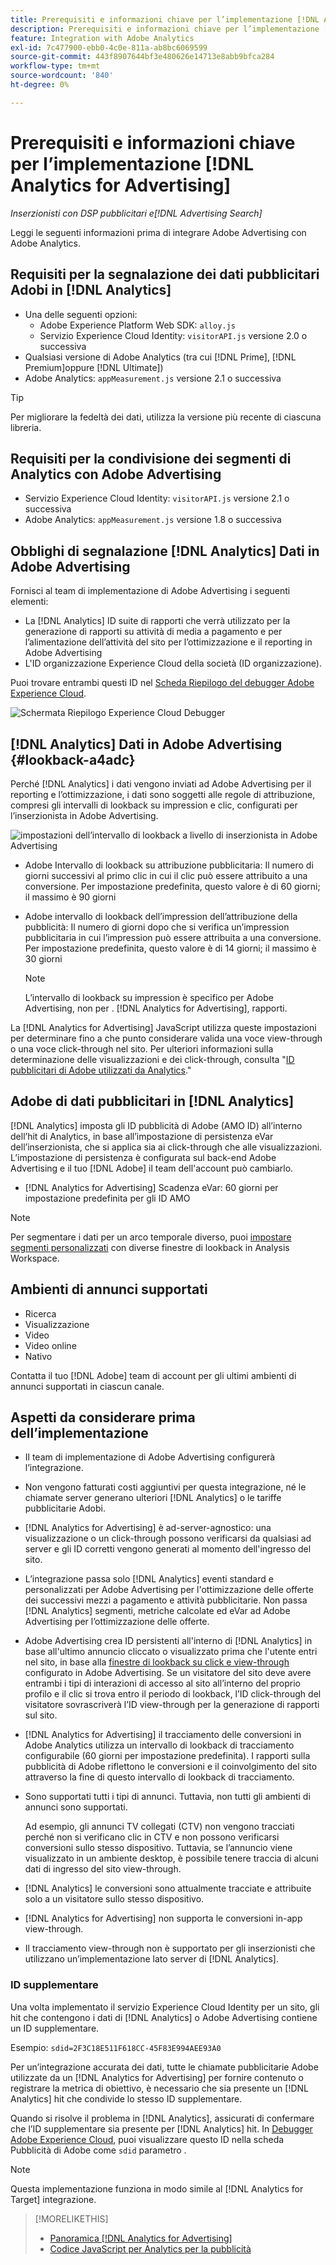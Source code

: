 ```yaml
---
title: Prerequisiti e informazioni chiave per l’implementazione [!DNL Analytics for Advertising]
description: Prerequisiti e informazioni chiave per l’implementazione [!DNL Analytics for Advertising]
feature: Integration with Adobe Analytics
exl-id: 7c477900-ebb0-4c0e-811a-ab8bc6069599
source-git-commit: 443f8907644bf3e480626e14713e8abb9bfca284
workflow-type: tm+mt
source-wordcount: '840'
ht-degree: 0%

---
```


# Prerequisiti e informazioni chiave per l’implementazione [!DNL Analytics for Advertising]

*Inserzionisti con DSP pubblicitari e[!DNL Advertising Search]*

Leggi le seguenti informazioni prima di integrare Adobe Advertising con Adobe Analytics.

## Requisiti per la segnalazione dei dati pubblicitari Adobi in [!DNL Analytics]

* Una delle seguenti opzioni:
   * Adobe Experience Platform Web SDK: `alloy.js`
   * Servizio Experience Cloud Identity: `visitorAPI.js` versione 2.0 o successiva
* Qualsiasi versione di Adobe Analytics (tra cui [!DNL Prime], [!DNL Premium]oppure [!DNL Ultimate])
* Adobe Analytics: `appMeasurement.js` versione 2.1 o successiva

>[!TIP]
>
>Per migliorare la fedeltà dei dati, utilizza la versione più recente di ciascuna libreria.

## Requisiti per la condivisione dei segmenti di Analytics con Adobe Advertising

* Servizio Experience Cloud Identity: `visitorAPI.js` versione 2.1 o successiva
* Adobe Analytics: `appMeasurement.js` versione 1.8 o successiva

## Obblighi di segnalazione [!DNL Analytics] Dati in Adobe Advertising

Fornisci al team di implementazione di Adobe Advertising i seguenti elementi:

* La [!DNL Analytics] ID suite di rapporti che verrà utilizzato per la generazione di rapporti su attività di media a pagamento e per l’alimentazione dell’attività del sito per l’ottimizzazione e il reporting in Adobe Advertising
* L&#39;ID organizzazione Experience Cloud della società (ID organizzazione).

Puoi trovare entrambi questi ID nel [Scheda Riepilogo del debugger Adobe Experience Cloud](https://experienceleague.adobe.com/docs/debugger/using-v2/summary.html).

![Schermata Riepilogo Experience Cloud Debugger](/help/integrations/assets/a4adc-debugger-summary.png)

## [!DNL Analytics] Dati in Adobe Advertising {#lookback-a4adc}

Perché [!DNL Analytics] i dati vengono inviati ad Adobe Advertising per il reporting e l’ottimizzazione, i dati sono soggetti alle regole di attribuzione, compresi gli intervalli di lookback su impression e clic, configurati per l’inserzionista in Adobe Advertising.

![impostazioni dell’intervallo di lookback a livello di inserzionista in Adobe Advertising](/help/integrations/assets/a4adc-lookbacks.png)

* Adobe Intervallo di lookback su attribuzione pubblicitaria: Il numero di giorni successivi al primo clic in cui il clic può essere attribuito a una conversione. Per impostazione predefinita, questo valore è di 60 giorni; il massimo è 90 giorni
* Adobe intervallo di lookback dell’impression dell’attribuzione della pubblicità: Il numero di giorni dopo che si verifica un’impression pubblicitaria in cui l’impression può essere attribuita a una conversione. Per impostazione predefinita, questo valore è di 14 giorni; il massimo è 30 giorni

   >[!NOTE]
   >
   > L’intervallo di lookback su impression è specifico per Adobe Advertising, non per . [!DNL Analytics for Advertising], rapporti.

La [!DNL Analytics for Advertising] JavaScript utilizza queste impostazioni per determinare fino a che punto considerare valida una voce view-through o una voce click-through nel sito. Per ulteriori informazioni sulla determinazione delle visualizzazioni e dei click-through, consulta &quot;[ID pubblicitari di Adobe utilizzati da Analytics](ids.md).&quot;

## Adobe di dati pubblicitari in [!DNL Analytics]

[!DNL Analytics] imposta gli ID pubblicità di Adobe (AMO ID) all’interno dell’hit di Analytics, in base all’impostazione di persistenza eVar dell’inserzionista, che si applica sia ai click-through che alle visualizzazioni. L’impostazione di persistenza è configurata sul back-end Adobe Advertising e il tuo [!DNL Adobe] il team dell&#39;account può cambiarlo.

* [!DNL Analytics for Advertising] Scadenza eVar: 60 giorni per impostazione predefinita per gli ID AMO

>[!NOTE]
>
>Per segmentare i dati per un arco temporale diverso, puoi [impostare segmenti personalizzati](https://experienceleague.adobe.com/docs/analytics/components/segmentation/segmentation-workflow/seg-build.html) con diverse finestre di lookback in Analysis Workspace.

## Ambienti di annunci supportati

* Ricerca
* Visualizzazione
* Video
* Video online
* Nativo

Contatta il tuo [!DNL Adobe] team di account per gli ultimi ambienti di annunci supportati in ciascun canale.

## Aspetti da considerare prima dell’implementazione

* Il team di implementazione di Adobe Advertising configurerà l’integrazione.

* Non vengono fatturati costi aggiuntivi per questa integrazione, né le chiamate server generano ulteriori [!DNL Analytics] o le tariffe pubblicitarie Adobi.

* [!DNL Analytics for Advertising] è ad-server-agnostico: una visualizzazione o un click-through possono verificarsi da qualsiasi ad server e gli ID corretti vengono generati al momento dell&#39;ingresso del sito.

* L’integrazione passa solo [!DNL Analytics] eventi standard e personalizzati per Adobe Advertising per l&#39;ottimizzazione delle offerte dei successivi mezzi a pagamento e attività pubblicitarie. Non passa [!DNL Analytics] segmenti, metriche calcolate ed eVar ad Adobe Advertising per l’ottimizzazione delle offerte.

* Adobe Advertising crea ID persistenti all&#39;interno di [!DNL Analytics] in base all&#39;ultimo annuncio cliccato o visualizzato prima che l&#39;utente entri nel sito, in base alla [finestre di lookback su click e view-through](#lookback-a4adc) configurato in Adobe Advertising. Se un visitatore del sito deve avere entrambi i tipi di interazioni di accesso al sito all’interno del proprio profilo e il clic si trova entro il periodo di lookback, l’ID click-through del visitatore sovrascriverà l’ID view-through per la generazione di rapporti sul sito.

* [!DNL Analytics for Advertising] il tracciamento delle conversioni in Adobe Analytics utilizza un intervallo di lookback di tracciamento configurabile (60 giorni per impostazione predefinita). I rapporti sulla pubblicità di Adobe riflettono le conversioni e il coinvolgimento del sito attraverso la fine di questo intervallo di lookback di tracciamento.

* Sono supportati tutti i tipi di annunci. Tuttavia, non tutti gli ambienti di annunci sono supportati.

   Ad esempio, gli annunci TV collegati (CTV) non vengono tracciati perché non si verificano clic in CTV e non possono verificarsi conversioni sullo stesso dispositivo. Tuttavia, se l’annuncio viene visualizzato in un ambiente desktop, è possibile tenere traccia di alcuni dati di ingresso del sito view-through.

* [!DNL Analytics] le conversioni sono attualmente tracciate e attribuite solo a un visitatore sullo stesso dispositivo.

* [!DNL Analytics for Advertising] non supporta le conversioni in-app view-through.

* Il tracciamento view-through non è supportato per gli inserzionisti che utilizzano un’implementazione lato server di [!DNL Analytics].

### ID supplementare

Una volta implementato il servizio Experience Cloud Identity per un sito, gli hit che contengono i dati di [!DNL Analytics] o Adobe Advertising contiene un ID supplementare.

Esempio: `sdid=2F3C18E511F618CC-45F83E994AEE93A0`

Per un’integrazione accurata dei dati, tutte le chiamate pubblicitarie Adobe utilizzate da un [!DNL Analytics for Advertising] per fornire contenuto o registrare la metrica di obiettivo, è necessario che sia presente un [!DNL Analytics] hit che condivide lo stesso ID supplementare.

Quando si risolve il problema in [!DNL Analytics], assicurati di confermare che l’ID supplementare sia presente per [!DNL Analytics] hit. In [Debugger Adobe Experience Cloud](https://experienceleague.adobe.com/docs/debugger/using-v2/summary.html), puoi visualizzare questo ID nella scheda Pubblicità di Adobe come `sdid` parametro .

>[!NOTE]
>
> Questa implementazione funziona in modo simile al [!DNL Analytics for Target] integrazione.

>[!MORELIKETHIS]
>
>* [Panoramica [!DNL Analytics for Advertising]](overview.md)
>* [Codice JavaScript per Analytics per la pubblicità](/help/integrations/analytics/javascript.md)

